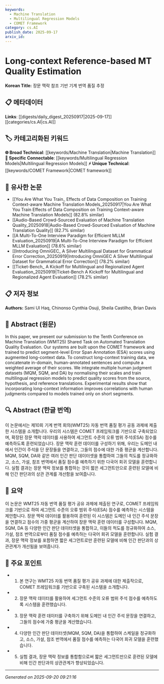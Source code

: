 ```yaml
---
keywords:
  - Machine Translation
  - Multilingual Regression Models
  - COMET Framework
category: cs.AI
publish_date: 2025-09-17
arxiv_id:
---
```


<!-- KEYWORD_LINKING_METADATA:
{
  "processed_timestamp": "2025-09-22 22:52:03.824732",
  "vocabulary_version": "1.0",
  "selected_keywords": [
    "Machine Translation",
    "Multilingual Regression Models",
    "COMET Framework"
  ],
  "rejected_keywords": [
    "Translation Quality Evaluation",
    "Long-context Data"
  ],
  "similarity_scores": {
    "Machine Translation": 0.8,
    "Multilingual Regression Models": 0.77,
    "COMET Framework": 0.78
  },
  "extraction_method": "AI_prompt_based",
  "budget_applied": true
}
-->

# Long-context Reference-based MT Quality Estimation

**Korean Title:** 장문 맥락 참조 기반 기계 번역 품질 추정

## 📋 메타데이터

**Links**: [[digests/daily_digest_20250917|2025-09-17]]       [[categories/cs.AI|cs.AI]]

## 🏷️ 카테고리화된 키워드
**🌐 Broad Technical**: [[keywords/Machine Translation|Machine Translation]]
**🔗 Specific Connectable**: [[keywords/Multilingual Regression Models|Multilingual Regression Models]]
**⚡ Unique Technical**: [[keywords/COMET Framework|COMET framework]]

## 🔗 유사한 논문
- [[You Are What You Train_ Effects of Data Composition on Training Context-aware Machine Translation Models_20250917|You Are What You Train Effects of Data Composition on Training Context-aware Machine Translation Models]] (82.8% similar)
- [[Audio-Based Crowd-Sourced Evaluation of Machine Translation Quality_20250918|Audio-Based Crowd-Sourced Evaluation of Machine Translation Quality]] (82.7% similar)
- [[A Multi-To-One Interview Paradigm for Efficient MLLM Evaluation_20250919|A Multi-To-One Interview Paradigm for Efficient MLLM Evaluation]] (78.6% similar)
- [[Introducing OmniGEC_ A Silver Multilingual Dataset for Grammatical Error Correction_20250919|Introducing OmniGEC A Silver Multilingual Dataset for Grammatical Error Correction]] (78.2% similar)
- [[Ticket-Bench_ A Kickoff for Multilingual and Regionalized Agent Evaluation_20250919|Ticket-Bench A Kickoff for Multilingual and Regionalized Agent Evaluation]] (78.2% similar)

## 📋 저자 정보

**Authors:** Sami Ul Haq, Chinonso Cynthia Osuji, Sheila Castilho, Brian Davis

## 📄 Abstract (원문)

In this paper, we present our submission to the Tenth Conference on Machine
Translation (WMT25) Shared Task on Automated Translation Quality Evaluation.
  Our systems are built upon the COMET framework and trained to predict
segment-level Error Span Annotation (ESA) scores using augmented long-context
data.
  To construct long-context training data, we concatenate in-domain,
human-annotated sentences and compute a weighted average of their scores.
  We integrate multiple human judgment datasets (MQM, SQM, and DA) by
normalising their scales and train multilingual regression models to predict
quality scores from the source, hypothesis, and reference translations.
  Experimental results show that incorporating long-context information
improves correlations with human judgments compared to models trained only on
short segments.

## 🔍 Abstract (한글 번역)

이 논문에서는 제10회 기계 번역 회의(WMT25) 자동 번역 품질 평가 공동 과제에 제출한 시스템을 소개합니다. 우리의 시스템은 COMET 프레임워크를 기반으로 구축되었으며, 확장된 장문 맥락 데이터를 사용하여 세그먼트 수준의 오류 범위 주석(ESA) 점수를 예측하도록 훈련되었습니다. 장문 맥락 훈련 데이터를 구성하기 위해, 우리는 도메인 내에서 인간이 주석을 단 문장들을 연결하고, 그들의 점수에 대한 가중 평균을 계산합니다. MQM, SQM, DA와 같은 여러 인간 판단 데이터셋을 통합하여 그들의 척도를 정규화하고, 소스, 가설, 참조 번역에서 품질 점수를 예측하기 위한 다국어 회귀 모델을 훈련합니다. 실험 결과는 장문 맥락 정보를 통합하는 것이 짧은 세그먼트만으로 훈련된 모델에 비해 인간 판단과의 상관 관계를 개선함을 보여줍니다.

## 📝 요약

이 논문은 WMT25 자동 번역 품질 평가 공유 과제에 제출된 연구로, COMET 프레임워크를 기반으로 하여 세그먼트 수준의 오류 범위 주석(ESA) 점수를 예측하는 시스템을 제안합니다. 장문 맥락 데이터를 활용하여 훈련된 이 시스템은 도메인 내 인간 주석 문장을 연결하고 점수의 가중 평균을 계산하여 장문 맥락 훈련 데이터를 구성합니다. MQM, SQM, DA 등 다양한 인간 판단 데이터셋을 통합하고, 이들의 척도를 정규화하여 소스, 가설, 참조 번역으로부터 품질 점수를 예측하는 다국어 회귀 모델을 훈련합니다. 실험 결과, 장문 맥락 정보를 포함하면 짧은 세그먼트로만 훈련된 모델에 비해 인간 판단과의 상관관계가 개선됨을 보여줍니다.

## 🎯 주요 포인트

- 1. 본 연구는 WMT25 자동 번역 품질 평가 공유 과제에 대한 제출작으로, COMET 프레임워크를 기반으로 구축된 시스템을 소개합니다.

- 2. 장문 맥락 데이터를 활용하여 세그먼트 수준의 오류 범위 주석 점수를 예측하도록 시스템을 훈련했습니다.

- 3. 장문 맥락 훈련 데이터를 구축하기 위해 도메인 내 인간 주석 문장을 연결하고, 그들의 점수에 가중 평균을 계산했습니다.

- 4. 다양한 인간 판단 데이터셋(MQM, SQM, DA)을 통합하여 스케일을 정규화하고, 소스, 가설, 참조 번역에서 품질 점수를 예측하는 다국어 회귀 모델을 훈련했습니다.

- 5. 실험 결과, 장문 맥락 정보를 통합함으로써 짧은 세그먼트만으로 훈련된 모델에 비해 인간 판단과의 상관관계가 향상되었습니다.

---

*Generated on 2025-09-20 09:21:16*